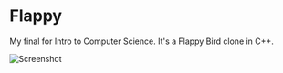 Flappy
======

My final for Intro to Computer Science. It's a Flappy Bird clone in C++.

![Screenshot](https://i.imgur.com/mRU4nM3.gif)
